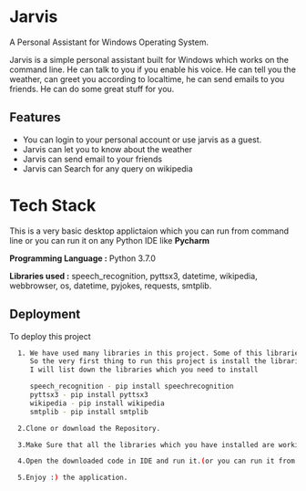 
# Jarvis

A Personal Assistant for Windows Operating System.

Jarvis is a simple personal assistant built for Windows which works on the command line. 
He can talk to you if you enable his voice. He can tell you the weather, can greet you according to localtime, he can send emails to you friends. He can do some great stuff for you.


## Features

- You can login to your personal account or use jarvis as a guest.
- Jarvis can let you to know about the weather
- Jarvis can send email to your friends
- Jarvis can Search for any query on wikipedia

  
# Tech Stack

This is a very basic desktop applictaion which you can run from command line or you can run it on any Python IDE like **Pycharm**

**Programming Language :** Python 3.7.0

**Libraries used :** speech_recognition, pyttsx3,
 datetime, 
 wikipedia, 
webbrowser, 
os, 
datetime, 
pyjokes, 
requests, smtplib.



## Deployment

To deploy this project 

```bash
  1. We have used many libraries in this project. Some of this libraries are available with the python installation but some are not.
     So the very first thing to run this project is install the libraries which are not builtin.
     I will list down the libraries which you need to install

     speech_recognition - pip install speechrecognition
     pyttsx3 - pip install pyttsx3
     wikipedia - pip install wikipedia
     smtplib - pip install smtplib

  2.Clone or download the Repository.

  3.Make Sure that all the libraries which you have installed are working.

  4.Open the downloaded code in IDE and run it.(or you can run it from command line also).

  5.Enjoy :) the application.
  ```

  
